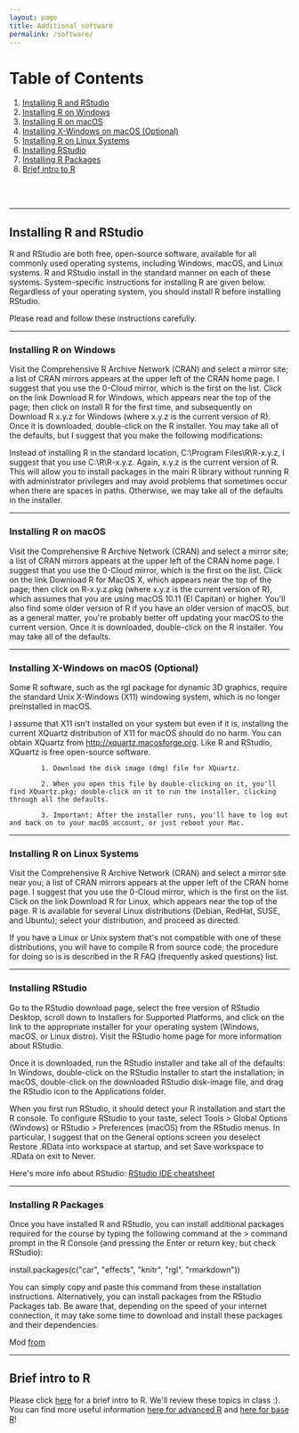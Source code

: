 ```yaml
---
layout: page
title: Additional software
permalink: /software/
---
```



# Table of Contents
1. [Installing R and RStudio](#part1)
2. [Installing R on Windows](#part2)
3. [Installing R on macOS](#part3)
4. [Installing X-Windows on macOS (Optional)](#part4)
5. [Installing R on Linux Systems](#part5)
5. [Installing RStudio](#part6)
5. [Installing R Packages](#part7)
5. [Brief intro to R](#part8)

<br /><br />

___

## Installing R and RStudio <a name="part1"></a>

R and RStudio are both free, open-source software, available for all commonly used operating systems, including Windows, macOS, and Linux systems. R and RStudio install in the standard manner on each of these systems. System-specific instructions for installing R are given below. Regardless of your operating system, you should install R before installing RStudio.

Please read and follow these instructions carefully.

___


### Installing R on Windows <a name="part2"></a>

Visit the Comprehensive R Archive Network (CRAN) and select a mirror site; a list of CRAN mirrors appears at the upper left of the CRAN home page. I suggest that you use the 0-Cloud mirror, which is the first on the list. Click on the link Download R for Windows, which appears near the top of the page; then click on install R for the first time, and subsequently on Download R x.y.z for Windows (where x.y.z is the current version of R). Once it is downloaded, double-click on the R installer. You may take all of the defaults, but I suggest that you make the following modifications:

Instead of installing R in the standard location, C:\Program Files\R\R-x.y.z, I suggest that you use C:\R\R-x.y.z. Again, x.y.z is the current version of R. This will allow you to install packages in the main R library without running R with administrator privileges and may avoid problems that sometimes occur when there are spaces in paths. Otherwise, we may take all of the defaults in the installer.


___



### Installing R on macOS <a name="part3"></a>

Visit the Comprehensive R Archive Network (CRAN) and select a mirror site; a list of CRAN mirrors appears at the upper left of the CRAN home page. I suggest that you use the 0-Cloud mirror, which is the first on the list. Click on the link Download R for MacOS X, which appears near the top of the page; then click on R-x.y.z.pkg (where x.y.z is the current version of R), which assumes that you are using macOS 10.11 (El Capitan) or higher. You'll also find some older version of R if you have an older version of macOS, but as a general matter, you're probably better off updating your macOS to the current version. Once it is downloaded, double-click on the R installer. You may take all of the defaults.


___



### Installing X-Windows on macOS (Optional) <a name="part4"></a>

Some R software, such as the rgl package for dynamic 3D graphics, require the standard Unix X-Windows (X11) windowing system, which is no longer preinstalled in macOS.

I assume that X11 isn't installed on your system but even if it is, installing the current XQuartz distribution of X11 for macOS should do no harm. You can obtain XQuartz from http://xquartz.macosforge.org. Like R and RStudio, XQuartz is free open-source software.

            1. Download the disk image (dmg) file for XQuartz.

            2. When you open this file by double-clicking on it, you'll find XQuartz.pkg; double-click on it to run the installer, clicking through all the defaults.

            3. Important: After the installer runs, you'll have to log out and back on to your macOS account, or just reboot your Mac.


___



### Installing R on Linux Systems <a name="part5"></a>

Visit the Comprehensive R Archive Network (CRAN) and select a mirror site near you; a list of CRAN mirrors appears at the upper left of the CRAN home page. I suggest that you use the 0-Cloud mirror, which is the first on the list. Click on the link Download R for Linux, which appears near the top of the page. R is available for several Linux distributions (Debian, RedHat, SUSE, and Ubuntu); select your distribution, and proceed as directed.

If you have a Linux or Unix system that's not compatible with one of these distributions, you will have to compile R from source code; the procedure for doing so is is described in the R FAQ (frequently asked questions) list.



___



### Installing RStudio  <a name="part6"></a>

Go to the RStudio download page, select the free version of RStudio Desktop, scroll down to Installers for Supported Platforms, and click on the link to the appropriate installer for your operating system (Windows, macOS, or Linux distro). Visit the RStudio home page for more information about RStudio.

Once it is downloaded, run the RStudio installer and take all of the defaults: In Windows, double-click on the RStudio installer to start the installation; in macOS, double-click on the downloaded RStudio disk-image file, and drag the RStudio icon to the Applications folder.

When you first run RStudio, it should detect your R installation and start the R console. To configure RStudio to your taste, select Tools > Global Options (Windows) or RStudio > Preferences (macOS) from the RStudio menus. In particular, I suggest that on the General options screen you deselect Restore .RData into workspace at startup, and set Save workspace to .RData on exit to Never.

Here's more info about RStudio: <a href="https://github.com/rstudio/cheatsheets/raw/master/rstudio-ide.pdf" target="_blank">RStudio IDE cheatsheet</a>



___



### Installing R Packages <a name="part7"></a>

Once you have installed R and RStudio, you can install additional packages required for the course by typing the following command at the > command prompt in the R Console (and pressing the Enter or return key; but check RStudio):

install.packages(c("car", "effects", "knitr", "rgl", "rmarkdown"))

You can simply copy and paste this command from these installation instructions. Alternatively, you can install packages from the RStudio Packages tab. Be aware that, depending on the speed of your internet connection, it may take some time to download and install these packages and their dependencies.

Mod [from](https://socialsciences.mcmaster.ca/jfox/Courses/R/Western/R-install-instructions.html)


___



## Brief intro to R <a name="part8"></a>

Please click <a href="https://dmf2021.github.io/r_tuto.html" target="_blank">here</a> for a brief intro to R. We'll review these topics in class :). You can find more useful information <a href="https://www.rstudio.com/wp-content/uploads/2016/02/advancedR.pdf" target="_blank">here for advanced R</a> and <a href="http://github.com/rstudio/cheatsheets/raw/master/base-r.pdf" target="_blank">here for base R</a>!





